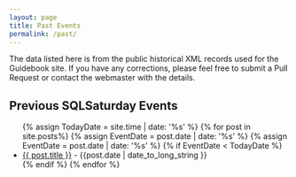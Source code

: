 ```yaml
---
layout: page
title: Past Events
permalink: /past/
---
```


The data listed here is from the public historical XML records used for the Guidebook site. If you have any corrections, please feel free to submit a Pull Request or contact the webmaster with the details.

## Previous SQLSaturday Events

<ul>
  {% assign TodayDate = site.time | date: '%s' %}
  {% for post in site.posts%}
  {% assign EventDate = post.date | date: '%s' %}
  {% assign EventDate = post.date | date: '%s' %}
  {% if EventDate < TodayDate %}
    <li>
        <a href="{{ post.url | absolute_url }}">{{ post.title }}</a> - {{post.date | date_to_long_string }}
      </li>
  {% endif %}
  {% endfor %}
  </ul>